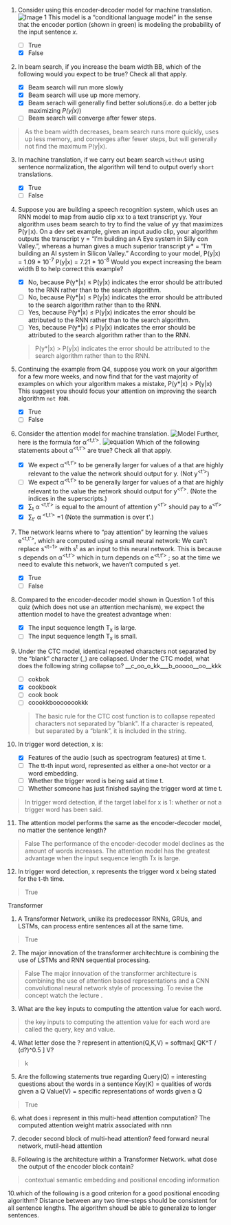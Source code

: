 1. Consider using this encoder-decoder model for machine translation.
![Image 1](img/1.png)
This model is a “conditional language model” in the sense that the encoder portion (shown in green) is modeling the probability of the input sentence *x*.

    - [ ] True
    - [x] False

2. In beam search, if you increase the beam width BB, which of the following would you expect to be true? Check all that apply.
    - [x] Beam search will run more slowly
    - [x] Beam search will use up more memory.
    - [x] Beam serach will generally find better solutions(i.e. do a better job maximizing *P(y|x)*)
    - [ ] Beam search will converge after fewer steps.
          
> As the beam width decreases, beam search runs more quickly, uses up less memory, and converges after fewer steps, but will generally not find the maximum P(y|x).

3. In machine translation, if we carry out beam search `without` using sentence normalization, the algorithm will tend to output overly `short` translations.

    - [x] True
    - [ ] False

4. Suppose you are building a speech recognition system, which uses an RNN model to map from audio clip xx to a text transcript yy. Your algorithm uses beam search to try to find the value of yy that maximizes P(y∣x). 
On a dev set example, given an input audio clip, your algorithm outputs the transcript 
y = “I’m building an A Eye system in Silly con Valley.”, whereas a human gives a much superior transcript 
y\* = “I’m building an AI system in Silicon Valley.”
According to your model,
P(y|x) = 1.09 * 10<sup>-7</sup>
P(y|x) = 7.21 * 10<sup>-8</sup>
Would you expect increasing the beam width B to help correct this example?



    - [x] No, because P(y\*|x) ≤ P(y|x) indicates the error should be attributed to the RNN rather than to the search algorithm.
    - [ ] No, because P(y\*|x) ≤ P(y|x) indicates the error should be attributed to the search algorithm rather than to the RNN.
    - [ ] Yes, because P(y\*|x) ≤ P(y|x) indicates the error should be attributed to the RNN rather than to the search algorithm.
    - [ ] Yes, because  P(y\*|x) ≤ P(y|x) indicates the error should be attributed to the search algorithm rather than to the RNN.
      
    >  P(y\*|x) > P(y|x) indicates the error should be attributed to the search algorithm rather than to the RNN.

5. Continuing the example from Q4, suppose you work on your algorithm for a few more weeks, and now find that for the vast majority of examples on which your algorithm makes a mistake, P(y\*|x) > P(y|x) This suggest you should focus your attention on improving the search algorithm `not RNN`.

    - [x] True
    - [ ] False

6. Consider the attention model for machine translation.
![Model](img/6_1.png)
Further, here is the formula for α<sup><t,t’></sup>.
![equation](img/6_2.png)
Which of the following statements about α<sup><t,t’></sup> are true? Check all that apply.

    - [x] We expect  α<sup><t,t’></sup> to be generally larger for values of a<t> that are highly relevant to the value the network should output for y<t>. (Not  y<sup><t’></sup>)
    - [ ] We expect  α<sup><t,t’></sup> to be generally larger for values of a<sup><t></sup> that are highly relevant to the value the network should output for y<sup><t’></sup>. (Note the indices in the superscripts.)
    - [x] ∑<sub>t</sub> α<sup> <t,t’></sup> is equal to the amount of attention y<sup><t’></sup> should pay to a<sup><t’></sup>
    - [x] ∑<sub>t'</sub> α<sup> <t,t’></sup> =1 (Note the summation is over t'.)
    
7. The network learns where to “pay attention” by learning the values e<sup><t,t’></sup>, which are computed using a small neural network: We can't replace s<sup><t−1></sup> with s<sup>t</sup> as an input to this neural network. This is because s<sup><t></sup> depends on α<sup><t,t’></sup> which in turn depends on e<sup><t,t’></sup> ; so at the time we need to evalute this network, we haven’t computed s<sup><t></sup> yet.
    
    - [x] True
    - [ ] False

8. Compared to the encoder-decoder model shown in Question 1 of this quiz (which does not use an attention mechanism), we expect the attention model to have the greatest advantage when:

    - [x] The input sequence length T<sub>x</sub> is large.
    - [ ] The input sequence length T<sub>x</sub> is small.

9. Under the CTC model, identical repeated characters not separated by the “blank” character (_) are collapsed. Under the CTC model, what does the following string collapse to?
__c_oo_o_kk___b_ooooo__oo__kkk

    - [ ] cokbok
    - [x] cookbook
    - [ ] cook book
    - [ ] coookkboooooookkk

    > The basic rule for the CTC cost function is to collapse repeated characters not separated by "blank". If a character is repeated, but separated by a “blank”, it is included in the string.
    
10. In trigger word detection, x<sup><t></sup> is:

    - [x] Features of the audio (such as spectrogram features) at time t.
    - [ ] The tt-th input word, represented as either a one-hot vector or a word embedding.
    - [ ] Whether the trigger word is being said at time t.
    - [ ] Whether someone has just finished saying the trigger word at time t.

> In trigger word detection, if the target label for x<sup><t></sup> is 1: whether or not a trigger word has been said.


11. The attention model performs the same as the encoder-decoder model, no matter the sentence length?
> False
> The performance of the encoder-decoder model declines as the amount of words increases. The attention model has the greatest advantage when the input sequence length Tx is large.

12. In trigger word detection, x<sup><t></sup> represents the trigger word x being stated for the t-th time.
> True





Transformer

1. A Transformer Network, unlike its predecessor RNNs, GRUs, and LSTMs, can process entire sentences all at the same time.
> True

2. The major innovation of the transformer architechture is combining the use of LSTMs and RNN sequential processing.
> False
> The major innovation of the transformer architecture is combining the use of attention based representations and a CNN convolutional neural network style of processing. To revise the concept watch the lecture .

3. What are the key inputs to computing the attention value for each word.
> the key inputs to computing the attention value for each word are called the query, key and value.

4. What letter dose the ? represent in attention(Q,K,V) = softmax[ QK^T / (d?)^0.5 ] V?
> k

5. Are the following statements true regarding
Query(Q) = interesting questions about the words in a sentence
Key(K) = qualities of words given a Q
Value(V) = specific representations of words given a Q
> True

6. what does i represent in this multi-head attention computation?
The computed attention weight matrix associated with nnn

7. decoder second block of multi-head attention?
feed forward neural network, mutil-head attention

8. Following is the architecture within a Transformer Network.
what dose the output of the encoder block contain?
> contextual semantic embedding and positional encoding information

10.which of the following is a good criterion for a good positional encoding algorithm?
Distance between any two time-steps should be consistent for all sentence lengths.
The algorithm shoudl be able to generalize to longer sentences.
